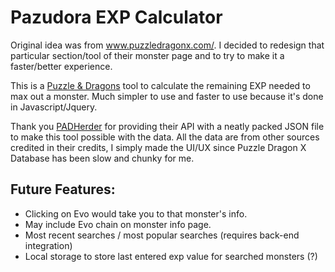 Pazudora EXP Calculator
===================
Original idea was from www.puzzledragonx.com/. I decided to redesign that particular section/tool of their monster page and to try to make it a faster/better experience.

This is a [Puzzle & Dragons](http://www.gunghoonline.com/games/puzzle-dragons/) tool to calculate the remaining EXP needed to max out a monster. Much simpler to use and faster to use because it's done in Javascript/Jquery.

Thank you [PADHerder](https://www.padherder.com/) for providing their API with a neatly packed JSON file to make this tool possible with the data. All the data are from other sources credited in their credits, I simply made the UI/UX since Puzzle Dragon X Database has been slow and chunky for me.

Future Features:
----
- Clicking on Evo would take you to that monster's info.
- May include Evo chain on monster info page.
- Most recent searches / most popular searches (requires back-end integration)
- Local storage to store last entered exp value for searched monsters (?)